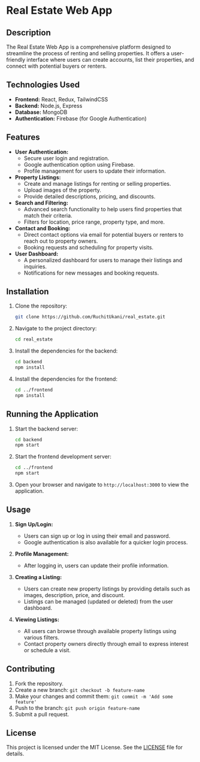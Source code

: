 
# Real Estate Web App

## Description
The Real Estate Web App is a comprehensive platform designed to streamline the process of renting and selling properties. It offers a user-friendly interface where users can create accounts, list their properties, and connect with potential buyers or renters.

## Technologies Used
- **Frontend:** React, Redux, TailwindCSS
- **Backend:** Node.js, Express
- **Database:** MongoDB
- **Authentication:** Firebase (for Google Authentication)

## Features
- **User Authentication:**
  - Secure user login and registration.
  - Google authentication option using Firebase.
  - Profile management for users to update their information.
- **Property Listings:**
  - Create and manage listings for renting or selling properties.
  - Upload images of the property.
  - Provide detailed descriptions, pricing, and discounts.
- **Search and Filtering:**
  - Advanced search functionality to help users find properties that match their criteria.
  - Filters for location, price range, property type, and more.
- **Contact and Booking:**
  - Direct contact options via email for potential buyers or renters to reach out to property owners.
  - Booking requests and scheduling for property visits.
- **User Dashboard:**
  - A personalized dashboard for users to manage their listings and inquiries.
  - Notifications for new messages and booking requests.

## Installation

1. Clone the repository:
   ```sh
   git clone https://github.com/RuchitUkani/real_estate.git
   ```

2. Navigate to the project directory:
   ```sh
   cd real_estate
   ```

3. Install the dependencies for the backend:
   ```sh
   cd backend
   npm install
   ```

4. Install the dependencies for the frontend:
   ```sh
   cd ../frontend
   npm install
   ```

## Running the Application

1. Start the backend server:
   ```sh
   cd backend
   npm start
   ```

2. Start the frontend development server:
   ```sh
   cd ../frontend
   npm start
   ```

3. Open your browser and navigate to `http://localhost:3000` to view the application.

## Usage

1. **Sign Up/Login:**
   - Users can sign up or log in using their email and password.
   - Google authentication is also available for a quicker login process.

2. **Profile Management:**
   - After logging in, users can update their profile information.

3. **Creating a Listing:**
   - Users can create new property listings by providing details such as images, description, price, and discount.
   - Listings can be managed (updated or deleted) from the user dashboard.

4. **Viewing Listings:**
   - All users can browse through available property listings using various filters.
   - Contact property owners directly through email to express interest or schedule a visit.

## Contributing

1. Fork the repository.
2. Create a new branch: `git checkout -b feature-name`
3. Make your changes and commit them: `git commit -m 'Add some feature'`
4. Push to the branch: `git push origin feature-name`
5. Submit a pull request.

## License

This project is licensed under the MIT License. See the [LICENSE](LICENSE) file for details.

